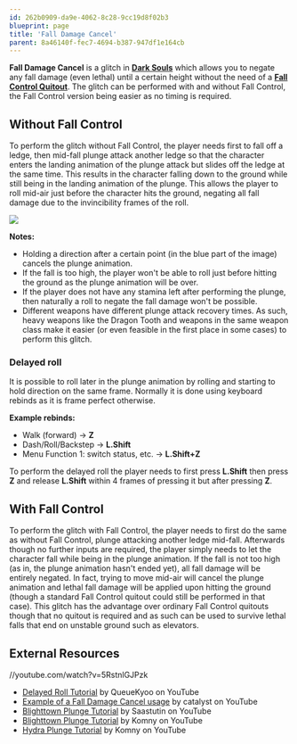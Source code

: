 ```yaml
---
id: 262b0909-da9e-4062-8c28-9cc19d8f02b3
blueprint: page
title: 'Fall Damage Cancel'
parent: 8a46140f-fec7-4694-b387-947df1e164cb
---
```

**Fall Damage Cancel** is a glitch in [**Dark Souls**](/darksouls) which allows you to negate any fall damage (even lethal) until a certain height without the need of a [**Fall Control Quitout**](/darksouls/fall-control-quitout). The glitch can be performed with and without Fall Control, the Fall Control version being easier as no timing is required.

## Without Fall Control

To perform the glitch without Fall Control, the player needs first to fall off a ledge, then mid-fall plunge attack another ledge so that the character enters the landing animation of the plunge attack but slides off the ledge at the same time. This results in the character falling down to the ground while still being in the landing animation of the plunge. This allows the player to roll mid-air just before the character hits the ground, negating all fall damage due to the invincibility frames of the roll.

![](/pages/darksouls/fall-damage-cancel/PlungeGraphic.png)

**Notes:**

- Holding a direction after a certain point (in the blue part of the image) cancels the plunge animation.
- If the fall is too high, the player won't be able to roll just before hitting the ground as the plunge animation will be over.
- If the player does not have any stamina left after performing the plunge, then naturally a roll to negate the fall damage won't be possible.
- Different weapons have different plunge attack recovery times. As such, heavy weapons like the Dragon Tooth and weapons in the same weapon class make it easier (or even feasible in the first place in some cases) to perform this glitch.

### **Delayed roll**

It is possible to roll later in the plunge animation by rolling and starting to hold direction on the same frame. Normally it is done using keyboard rebinds as it is frame perfect otherwise.

**Example rebinds:**

- Walk (forward) -> **Z**
- Dash/Roll/Backstep -> **L.Shift**
- Menu Function 1: switch status, etc. -> **L.Shift+Z**

To perform the delayed roll the player needs to first press **L.Shift** then press **Z** and release **L.Shift** within 4 frames of pressing it but after pressing **Z**.

## With Fall Control

To perform the glitch with Fall Control, the player needs to first do the same as without Fall Control, plunge attacking another ledge mid-fall. Afterwards though no further inputs are required, the player simply needs to let the character fall while being in the plunge animation. If the fall is not too high (as in, the plunge animation hasn't ended yet), all fall damage will be entirely negated. In fact, trying to move mid-air will cancel the plunge animation and lethal fall damage will be applied upon hitting the ground (though a standard Fall Control quitout could still be performed in that case). This glitch has the advantage over ordinary Fall Control quitouts though that no quitout is required and as such can be used to survive lethal falls that end on unstable ground such as elevators.

## External Resources

//youtube.com/watch?v=5RstnlGJPzk

- [Delayed Roll Tutorial](//youtube.com/watch?v=5RstnlGJPzk) by QueueKyoo on YouTube
- [Example of a Fall Damage Cancel usage](//youtu.be/UTkffjeJGLs) by catalyst on YouTube
- [Blighttown Plunge Tutorial](//youtu.be/nTNjpc8BgAw) by Saastutin on YouTube
- [Blighttown Plunge Tutorial](//youtu.be/iZ290pnQ52Q) by Komny on YouTube
- [Hydra Plunge Tutorial](//youtu.be/-pGr8R1yimo) by Komny on YouTube
